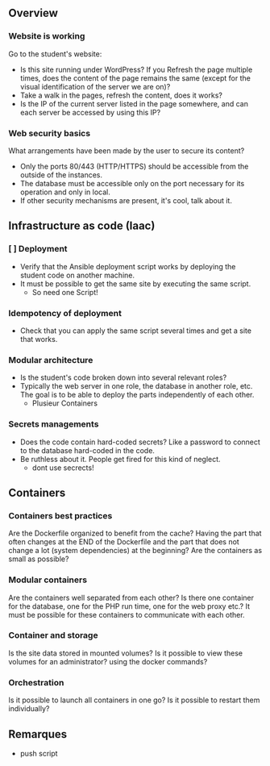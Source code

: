 ## Overview
### Website is working
Go to the student's website:
- Is this site running under WordPress? If you Refresh the page multiple times, does the content of the page remains the same (except for the visual identification of the server we are on)?
- Take a walk in the pages, refresh the content, does it works?
- Is the IP of the current server listed in the page somewhere, and can each server be accessed by using this IP? 

### Web security basics
What arrangements have been made by the user to secure its content?
- Only the ports 80/443 (HTTP/HTTPS) should be accessible from the outside of the instances.
- The database must be accessible only on the port necessary for its operation and only in local.
- If other security mechanisms are present, it's cool, talk about it.


## Infrastructure as code (Iaac)
### [ ] Deployment
- Verify that the Ansible deployment script works by deploying the student code on another machine.
- It must be possible to get the same site by executing the same script.
  - So need one Script!

### Idempotency of deployment
- Check that you can apply the same script several times and get a site that works.

### Modular architecture
- Is the student's code broken down into several relevant roles?
- Typically the web server in one role, the database in another role, etc.
The goal is to be able to deploy the parts independently of each other.
  - Plusieur Containers

### Secrets managements
- Does the code contain hard-coded secrets? Like a password to connect to the database hard-coded in the code.
- Be ruthless about it. People get fired for this kind of neglect.
  - dont use secrects!

## Containers
### Containers best practices
Are the Dockerfile organized to benefit from the cache?
Having the part that often changes at the END of the Dockerfile and the part that does not change a lot (system dependencies) at the beginning?
Are the containers as small as possible?

### Modular containers
Are the containers well separated from each other?
Is there one container for the database, one for the PHP run time, one for the web proxy etc.?
It must be possible for these containers to communicate with each other.

### Container and storage
Is the site data stored in mounted volumes?
Is it possible to view these volumes for an administrator?
using the docker commands?

### Orchestration
Is it possible to launch all containers in one go? 
Is it possible to restart them individually?








## Remarques
- push script